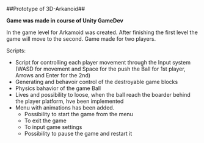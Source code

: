 ##Prototype of 3D-Arkanoid##

**Game was made in course of Unity GameDev**

In the game level for Arkamoid was created. After finishing the first level the game will move to the second. Game made for two players.

Scripts:
- Script for controlling each player movement through the Input system (WASD for movement and Space for the push the Ball for 1st player, Arrows and Enter for the 2nd)
- Generating and behavoir control of the destroyable game blocks
- Physics bahavior of the game Ball
- Lives and possibility to loose, when the ball reach the boarder behind the player platform, hve been implemented
- Menu with animations has been added.
  - Possibility to start the game from the menu
  - To exit the game
  - To input game settings
  - Possibility to pause the game and restart it
  
